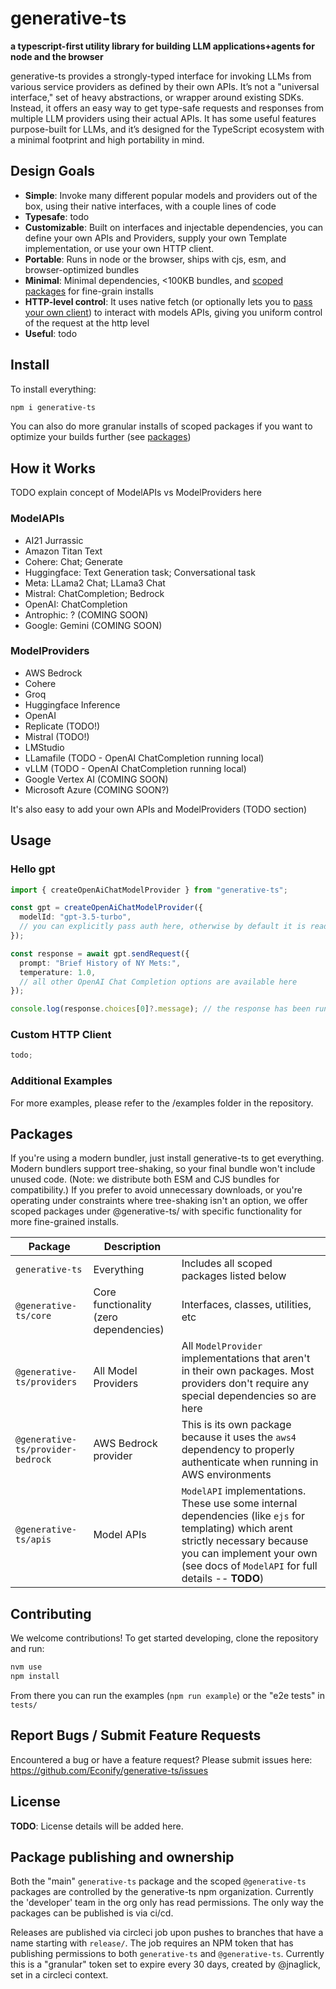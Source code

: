 # generative-ts

**a typescript-first utility library for building LLM applications+agents for node and the browser**

generative-ts provides a strongly-typed interface for invoking LLMs from various service providers as defined by their own APIs. It’s not a "universal interface," set of heavy abstractions, or wrapper around existing SDKs. Instead, it offers an easy way to get type-safe requests and responses from multiple LLM providers using their actual APIs. It has some useful features purpose-built for LLMs, and it’s designed for the TypeScript ecosystem with a minimal footprint and high portability in mind.

## Design Goals

- **Simple**: Invoke many different popular models and providers out of the box, using their native interfaces, with a couple lines of code
- **Typesafe**: todo
- **Customizable**: Built on interfaces and injectable dependencies, you can define your own APIs and Providers, supply your own Template implementation, or use your own HTTP client.
- **Portable**: Runs in node or the browser, ships with cjs, esm, and browser-optimized bundles
- **Minimal**: Minimal dependencies, <100KB bundles, and [scoped packages](#packages) for fine-grain installs 
- **HTTP-level control**: It uses native fetch (or optionally lets you to [pass your own client](#custom-http-client)) to interact with models APIs, giving you uniform control of the request at the http level
- **Useful**: todo 

## Install

To install everything:

```sh
npm i generative-ts
```

You can also do more granular installs of scoped packages if you want to optimize your builds further (see [packages](#packages))

## How it Works

TODO explain concept of ModelAPIs vs ModelProviders here

### ModelAPIs

* AI21 Jurrassic
* Amazon Titan Text
* Cohere: Chat; Generate
* Huggingface: Text Generation task; Conversational task
* Meta: LLama2 Chat; LLama3 Chat
* Mistral: ChatCompletion; Bedrock
* OpenAI: ChatCompletion
* Antrophic: ? (COMING SOON)
* Google: Gemini (COMING SOON)

### ModelProviders

* AWS Bedrock
* Cohere
* Groq
* Huggingface Inference
* OpenAI
* Replicate (TODO!)
* Mistral (TODO!)
* LMStudio
* LLamafile (TODO - OpenAI ChatCompletion running local)
* vLLM (TODO - OpenAI ChatCompletion running local)
* Google Vertex AI (COMING SOON)
* Microsoft Azure (COMING SOON?)

It's also easy to add your own APIs and ModelProviders (TODO section)

## Usage

### Hello gpt

```ts
import { createOpenAiChatModelProvider } from "generative-ts";

const gpt = createOpenAiChatModelProvider({
  modelId: "gpt-3.5-turbo",
  // you can explicitly pass auth here, otherwise by default it is read from process.env
});

const response = await gpt.sendRequest({
  prompt: "Brief History of NY Mets:",
  temperature: 1.0,
  // all other OpenAI Chat Completion options are available here
});

console.log(response.choices[0]?.message); // the response has been runtime validated within a typeguard, so this is also typesafe
```

### Custom HTTP Client

```ts
todo;
```

### Additional Examples

For more examples, please refer to the /examples folder in the repository.

## Packages

If you're using a modern bundler, just install generative-ts to get everything. Modern bundlers support tree-shaking, so your final bundle won't include unused code. (Note: we distribute both ESM and CJS bundles for compatibility.) If you prefer to avoid unnecessary downloads, or you're operating under constraints where tree-shaking isn't an option, we offer scoped packages under @generative-ts/ with specific functionality for more fine-grained installs.

|Package|Description||
|-|-|-|
| `generative-ts`              | Everything                             | Includes all scoped packages listed below                                                                                                  |
| `@generative-ts/core`        | Core functionality (zero dependencies)                      | Interfaces, classes, utilities, etc                                                                                           |
| `@generative-ts/providers`   | All Model Providers                    | All `ModelProvider` implementations that aren't in their own packages. Most providers don't require any special dependencies so are here                         |
| `@generative-ts/provider-bedrock` | AWS Bedrock provider                    | This is its own package because it uses the `aws4` dependency to properly authenticate when running in AWS environments        |
| `@generative-ts/apis`        | Model APIs                             | `ModelAPI` implementations. These use some internal dependencies (like `ejs` for templating) which arent strictly necessary because you can implement your own (see docs of `ModelAPI` for full details -- **TODO**) |


## Contributing

We welcome contributions! To get started developing, clone the repository and run:

```sh
nvm use
npm install
```

From there you can run the examples (`npm run example`) or the "e2e tests" in `tests/`

## Report Bugs / Submit Feature Requests

Encountered a bug or have a feature request? Please submit issues here: https://github.com/Econify/generative-ts/issues

## License

**TODO**: License details will be added here.

## Package publishing and ownership

Both the "main" `generative-ts` package and the scoped `@generative-ts` packages are controlled by the generative-ts npm organization. Currently the 'developer' team in the org only has read permissions. The only way the packages can be published is via ci/cd.

Releases are published via circleci job upon pushes to branches that have a name starting with `release/`. The job requires an NPM token that has publishing permissions to both `generative-ts` and `@generative-ts`. Currently this is a "granular" token set to expire every 30 days, created by @jnaglick, set in a circleci context.
